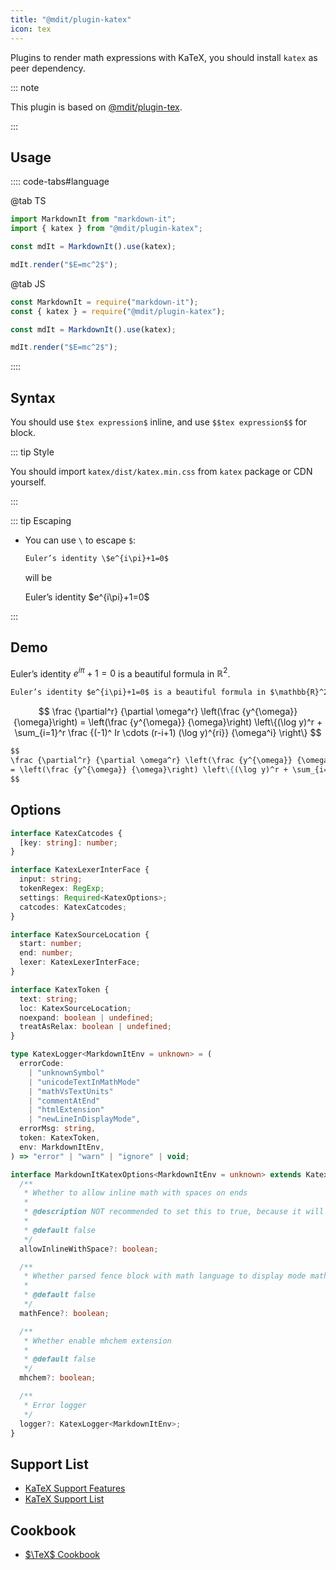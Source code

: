 ```yaml
---
title: "@mdit/plugin-katex"
icon: tex
---
```


Plugins to render math expressions with KaTeX, you should install `katex` as peer dependency.

::: note

This plugin is based on [@mdit/plugin-tex](tex.md).

:::

<!-- more -->

## Usage <Badge text="Node.js runtime only" />

:::: code-tabs#language

@tab TS

```ts
import MarkdownIt from "markdown-it";
import { katex } from "@mdit/plugin-katex";

const mdIt = MarkdownIt().use(katex);

mdIt.render("$E=mc^2$");
```

@tab JS

```js
const MarkdownIt = require("markdown-it");
const { katex } = require("@mdit/plugin-katex");

const mdIt = MarkdownIt().use(katex);

mdIt.render("$E=mc^2$");
```

::::

## Syntax

You should use `$tex expression$` inline, and use `$$tex expression$$` for block.

::: tip Style

You should import `katex/dist/katex.min.css` from `katex` package or CDN yourself.

:::

::: tip Escaping

- You can use `\` to escape `$`:

  ```md
  Euler’s identity \$e^{i\pi}+1=0$
  ```

  will be

  Euler’s identity \$e^{i\pi}+1=0$

:::

## Demo

Euler’s identity $e^{i\pi}+1=0$ is a beautiful formula in $\mathbb{R}^2$.

```md
Euler’s identity $e^{i\pi}+1=0$ is a beautiful formula in $\mathbb{R}^2$.
```

$$
\frac {\partial^r} {\partial \omega^r} \left(\frac {y^{\omega}} {\omega}\right)
= \left(\frac {y^{\omega}} {\omega}\right) \left\{(\log y)^r + \sum_{i=1}^r \frac {(-1)^ Ir \cdots (r-i+1) (\log y)^{ri}} {\omega^i} \right\}
$$

```md
$$
\frac {\partial^r} {\partial \omega^r} \left(\frac {y^{\omega}} {\omega}\right)
= \left(\frac {y^{\omega}} {\omega}\right) \left\{(\log y)^r + \sum_{i=1}^r \frac {(-1)^ Ir \cdots (r-i+1) (\log y)^{ri}} {\omega^i} \right\}
$$
```

## Options

```ts
interface KatexCatcodes {
  [key: string]: number;
}

interface KatexLexerInterFace {
  input: string;
  tokenRegex: RegExp;
  settings: Required<KatexOptions>;
  catcodes: KatexCatcodes;
}

interface KatexSourceLocation {
  start: number;
  end: number;
  lexer: KatexLexerInterFace;
}

interface KatexToken {
  text: string;
  loc: KatexSourceLocation;
  noexpand: boolean | undefined;
  treatAsRelax: boolean | undefined;
}

type KatexLogger<MarkdownItEnv = unknown> = (
  errorCode:
    | "unknownSymbol"
    | "unicodeTextInMathMode"
    | "mathVsTextUnits"
    | "commentAtEnd"
    | "htmlExtension"
    | "newLineInDisplayMode",
  errorMsg: string,
  token: KatexToken,
  env: MarkdownItEnv,
) => "error" | "warn" | "ignore" | void;

interface MarkdownItKatexOptions<MarkdownItEnv = unknown> extends KatexOptions {
  /**
   * Whether to allow inline math with spaces on ends
   *
   * @description NOT recommended to set this to true, because it will likely break the default usage of $
   *
   * @default false
   */
  allowInlineWithSpace?: boolean;

  /**
   * Whether parsed fence block with math language to display mode math
   *
   * @default false
   */
  mathFence?: boolean;

  /**
   * Whether enable mhchem extension
   *
   * @default false
   */
  mhchem?: boolean;

  /**
   * Error logger
   */
  logger?: KatexLogger<MarkdownItEnv>;
}
```

## Support List

- [KaTeX Support Features](https://katex.org/docs/supported.html)
- [KaTeX Support List](https://katex.org/docs/support_table.html)

## Cookbook

- [$\TeX$ Cookbook](tex.md#cookbook)

